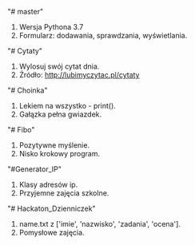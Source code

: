 "# master" 
1. Wersja Pythona 3.7
2. Formularz: dodawania, sprawdzania, wyświetlania.

"# Cytaty"
1. Wylosuj swój cytat dnia.
2. Źródło: http://lubimyczytac.pl/cytaty

"# Choinka"
1. Lekiem na wszystko - print().
2. Gałązka pełna gwiazdek.

"# Fibo"
1. Pozytywne myślenie.
2. Nisko krokowy program.

"#Generator_IP"
1. Klasy adresów ip.
2. Przyjemne zajęcia szkolne.

"# Hackaton_Dzienniczek"
1. name.txt z ['imie', 'nazwisko', 'zadania', 'ocena'].
2. Pomysłowe zajęcia.


